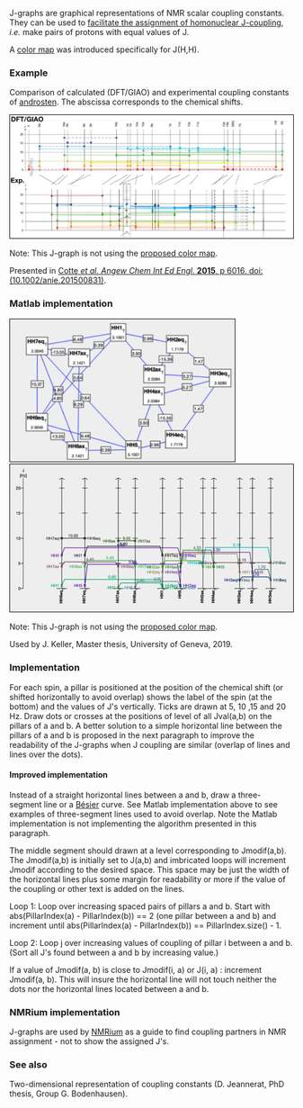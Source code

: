 
J-graphs are graphical representations of NMR scalar coupling constants. They can be used to [facilitate the assignment of homonuclear J-coupling](assembleCouplingNetwork), *i.e.* make pairs of protons with equal values of J.

A [color map](https://nmredatainitiative.github.io/color-map-J-coupling/) was introduced specifically for J(H,H).
### Example 
Comparison of calculated (DFT/GIAO) and experimental coupling constants of [androsten](androsten). The abscissa corresponds to the chemical shifts.

<img style="border:1px solid black;" src="images/annie.png" width="600" alt="J-Graph." />

Note: This J-graph is not using the [proposed color map](https://nmredatainitiative.github.io/color-map-J-coupling/). 

Presented in 
[Cotte *et al. Angew Chem Int Ed Engl.* **2015**, p 6016. doi:(10.1002/anie.201500831)](https://onlinelibrary.wiley.com/doi/10.1002/anie.201500831).
### Matlab implementation

<img style="border:1px solid black;" src="images/CouplingNetwork.png" width="400" alt="J-Graph." />
<img style="border:1px solid black;" src="images/JGraphMatlab.png" width="600" alt="J-Graph." />

Note: This J-graph is not using the [proposed color map](https://nmredatainitiative.github.io/color-map-J-coupling/). 

Used by J. Keller, Master thesis, University of Geneva, 2019.

### Implementation

For each spin, a pillar is positioned at the position of the chemical shift (or shifted horizontally to avoid overlap) shows the label of the spin (at the bottom) and the values of J's vertically. Ticks are drawn at 5, 10 ,15 and 20 Hz. Draw dots or crosses at the positions of level of all Jval(a,b) on the pillars of a and b. A better solution to a simple horizontal line between the pillars of a and b is proposed in the next paragraph to improve the readability of the J-graphs when J coupling are similar (overlap of lines and lines over the dots).
#### Improved implementation

Instead of a straight horizontal lines between a and b, draw a three-segment line or a [Bésier](https://en.wikipedia.org/wiki/B%C3%A9zier_curve) curve. See Matlab implementation above to see examples of three-segment lines used to avoid overlap. Note the Matlab implementation is not implementing the algorithm presented in this paragraph.

The middle segment should drawn at a level corresponding to Jmodif(a,b).
The Jmodif(a,b) is initially set to J(a,b) and imbricated loops will increment Jmodif according to the desired space. This space may be just the width of the horizontal lines plus some margin for readability or more if the value of the coupling or other text is added on the lines.

Loop 1: Loop over increasing spaced pairs of pillars a and b. Start with abs(PillarIndex(a) - PillarIndex(b)) == 2 (one pillar between a and b) and increment until abs(PillarIndex(a) - PillarIndex(b)) == PillarIndex.size() - 1. 

Loop 2: Loop j over increasing values of coupling of pillar i between a and b. (Sort all J's found between a and b by increasing value.)

If a value of Jmodif(a, b) is close to Jmodif(i, a) or J(i, a) : increment Jmodif(a, b). This will insure the horizontal line will not touch neither the dots nor the horizontal lines located between a and b.
### NMRium implementation

J-graphs are used by [NMRium](https://www.nmrium.org/) as a guide to find coupling partners in NMR assignment - not to show the assigned J's.
### See also 

Two-dimensional representation of coupling constants (D. Jeannerat, PhD thesis, Group G. Bodenhausen).